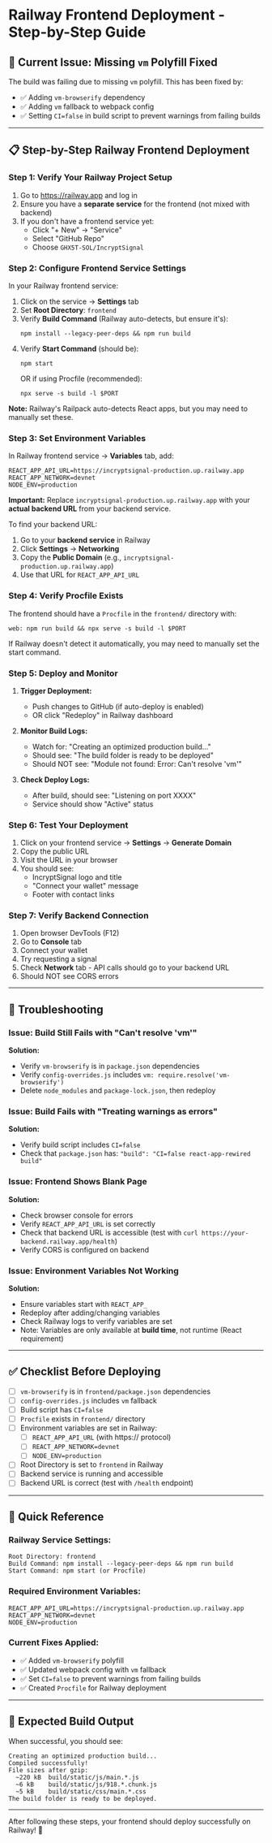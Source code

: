 # Railway Frontend Deployment - Step-by-Step Guide

## 🚨 Current Issue: Missing `vm` Polyfill Fixed

The build was failing due to missing `vm` polyfill. This has been fixed by:
- ✅ Adding `vm-browserify` dependency
- ✅ Adding `vm` fallback to webpack config
- ✅ Setting `CI=false` in build script to prevent warnings from failing builds

---

## 📋 Step-by-Step Railway Frontend Deployment

### Step 1: Verify Your Railway Project Setup

1. Go to https://railway.app and log in
2. Ensure you have a **separate service** for the frontend (not mixed with backend)
3. If you don't have a frontend service yet:
   - Click "+ New" → "Service"
   - Select "GitHub Repo"
   - Choose `GHX5T-SOL/IncryptSignal`

### Step 2: Configure Frontend Service Settings

In your Railway frontend service:

1. Click on the service → **Settings** tab
2. Set **Root Directory**: `frontend`
3. Verify **Build Command** (Railway auto-detects, but ensure it's):
   ```
   npm install --legacy-peer-deps && npm run build
   ```
4. Verify **Start Command** (should be):
   ```
   npm start
   ```
   OR if using Procfile (recommended):
   ```
   npx serve -s build -l $PORT
   ```

**Note:** Railway's Railpack auto-detects React apps, but you may need to manually set these.

### Step 3: Set Environment Variables

In Railway frontend service → **Variables** tab, add:

```
REACT_APP_API_URL=https://incryptsignal-production.up.railway.app
REACT_APP_NETWORK=devnet
NODE_ENV=production
```

**Important:** Replace `incryptsignal-production.up.railway.app` with your **actual backend URL** from your backend service.

To find your backend URL:
1. Go to your **backend service** in Railway
2. Click **Settings** → **Networking**
3. Copy the **Public Domain** (e.g., `incryptsignal-production.up.railway.app`)
4. Use that URL for `REACT_APP_API_URL`

### Step 4: Verify Procfile Exists

The frontend should have a `Procfile` in the `frontend/` directory with:
```
web: npm run build && npx serve -s build -l $PORT
```

If Railway doesn't detect it automatically, you may need to manually set the start command.

### Step 5: Deploy and Monitor

1. **Trigger Deployment:**
   - Push changes to GitHub (if auto-deploy is enabled)
   - OR click "Redeploy" in Railway dashboard

2. **Monitor Build Logs:**
   - Watch for: "Creating an optimized production build..."
   - Should see: "The build folder is ready to be deployed"
   - Should NOT see: "Module not found: Error: Can't resolve 'vm'"

3. **Check Deploy Logs:**
   - After build, should see: "Listening on port XXXX"
   - Service should show "Active" status

### Step 6: Test Your Deployment

1. Click on your frontend service → **Settings** → **Generate Domain**
2. Copy the public URL
3. Visit the URL in your browser
4. You should see:
   - IncryptSignal logo and title
   - "Connect your wallet" message
   - Footer with contact links

### Step 7: Verify Backend Connection

1. Open browser DevTools (F12)
2. Go to **Console** tab
3. Connect your wallet
4. Try requesting a signal
5. Check **Network** tab - API calls should go to your backend URL
6. Should NOT see CORS errors

---

## 🔧 Troubleshooting

### Issue: Build Still Fails with "Can't resolve 'vm'"

**Solution:**
- Verify `vm-browserify` is in `package.json` dependencies
- Verify `config-overrides.js` includes `vm: require.resolve('vm-browserify')`
- Delete `node_modules` and `package-lock.json`, then redeploy

### Issue: Build Fails with "Treating warnings as errors"

**Solution:**
- Verify build script includes `CI=false`
- Check that `package.json` has: `"build": "CI=false react-app-rewired build"`

### Issue: Frontend Shows Blank Page

**Solution:**
- Check browser console for errors
- Verify `REACT_APP_API_URL` is set correctly
- Check that backend URL is accessible (test with `curl https://your-backend.railway.app/health`)
- Verify CORS is configured on backend

### Issue: Environment Variables Not Working

**Solution:**
- Ensure variables start with `REACT_APP_`
- Redeploy after adding/changing variables
- Check Railway logs to verify variables are set
- Note: Variables are only available at **build time**, not runtime (React requirement)

---

## ✅ Checklist Before Deploying

- [ ] `vm-browserify` is in `frontend/package.json` dependencies
- [ ] `config-overrides.js` includes `vm` fallback
- [ ] Build script has `CI=false`
- [ ] `Procfile` exists in `frontend/` directory
- [ ] Environment variables are set in Railway:
  - [ ] `REACT_APP_API_URL` (with https:// protocol)
  - [ ] `REACT_APP_NETWORK=devnet`
  - [ ] `NODE_ENV=production`
- [ ] Root Directory is set to `frontend` in Railway
- [ ] Backend service is running and accessible
- [ ] Backend URL is correct (test with `/health` endpoint)

---

## 📝 Quick Reference

### Railway Service Settings:
```
Root Directory: frontend
Build Command: npm install --legacy-peer-deps && npm run build
Start Command: npm start (or Procfile)
```

### Required Environment Variables:
```
REACT_APP_API_URL=https://incryptsignal-production.up.railway.app
REACT_APP_NETWORK=devnet
NODE_ENV=production
```

### Current Fixes Applied:
- ✅ Added `vm-browserify` polyfill
- ✅ Updated webpack config with `vm` fallback
- ✅ Set `CI=false` to prevent warnings from failing builds
- ✅ Created `Procfile` for Railway deployment

---

## 🎯 Expected Build Output

When successful, you should see:
```
Creating an optimized production build...
Compiled successfully!
File sizes after gzip:
  ~220 kB  build/static/js/main.*.js
  ~6 kB    build/static/js/918.*.chunk.js
  ~5 kB    build/static/css/main.*.css
The build folder is ready to be deployed.
```

---

After following these steps, your frontend should deploy successfully on Railway! 🚀

